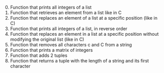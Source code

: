0. Function that prints all integers of a list
1. Function  that retrieves an element from a list like in C
2. Function that replaces an element of a list at a specific position (like in C)
3. Function that prints all integers of a list, in reverse order
4. Function that replaces an element in a list at a specific position without modifying the original list (like in C)
5. Function that removes all characters c and C from a string
6. Function that prints a matrix of integers
7. Function that adds 2 tuples
8. Function that returns a tuple with the length of a string and its first character

